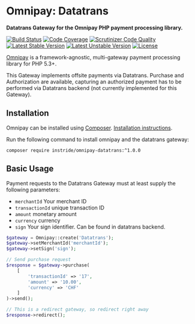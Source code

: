 # Omnipay: Datatrans

**Datatrans Gateway for the Omnipay PHP payment processing library.**

[![Build Status](https://api.travis-ci.org/instride/omnipay-datatrans.png)](https://travis-ci.org/instride/omnipay-datatrans)
[![Code Coverage](https://scrutinizer-ci.com/g/instride/omnipay-datatrans/badges/coverage.png?b=master)](https://scrutinizer-ci.com/g/instride/omnipay-datatrans/?branch=main)
[![Scrutinizer Code Quality](https://scrutinizer-ci.com/g/instride/omnipay-datatrans/badges/quality-score.png?b=main)](https://scrutinizer-ci.com/g/instride/omnipay-datatrans/?branch=main)
[![Latest Stable Version](https://poser.pugx.org/instride/omnipay-datatrans/v/stable)](https://packagist.org/packages/instride/omnipay-datatrans)
[![Latest Unstable Version](https://poser.pugx.org/instride/omnipay-datatrans/v/unstable)](https://packagist.org/packages/instride/omnipay-datatrans)
[![License](https://poser.pugx.org/instride/omnipay-datatrans/license)](https://packagist.org/packages/instride/omnipay-datatrans)

[Omnipay](https://github.com/thephpleague/omnipay) is a framework-agnostic, multi-gateway payment
processing library for PHP 5.3+.

This Gateway implements offsite payments via Datatrans. Purchase and Authorization are available,
capturing an authorized payment has to be performed via Datatrans backend (not currently implemented for this Gateway).

## Installation

Omnipay can be installed using [Composer](https://getcomposer.org/). [Installation instructions](https://getcomposer.org/doc/00-intro.md#installation-linux-unix-osx).

Run the following command to install omnipay and the datatrans gateway:

    composer require instride/omnipay-datatrans:^1.0.0

## Basic Usage

Payment requests to the Datatrans Gateway must at least supply the following parameters:

 - `merchantId` Your merchant ID
 - `transactionId` unique transaction ID
 - `amount` monetary amount
 - `currency` currency
 - `sign` Your sign identifier. Can be found in datatrans backend.

```php
$gateway = Omnipay::create('Datatrans');
$gateway->setMerchantId('merchantId');
$gateway->setSign('sign');

// Send purchase request
$response = $gateway->purchase(
    [
        'transactionId' => '17',
        'amount' => '10.00',
        'currency' => 'CHF'
    ]
)->send();

// This is a redirect gateway, so redirect right away
$response->redirect();

```


